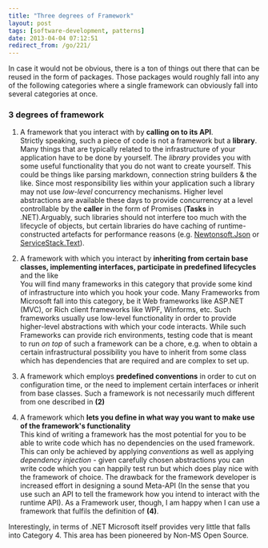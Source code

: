 ```yaml
---
title: "Three degrees of Framework"
layout: post
tags: [software-development, patterns]
date: 2013-04-04 07:12:51
redirect_from: /go/221/
---
```


In case it would not be obvious, there is a ton of things out there that can be reused in the form of packages. Those packages would roughly fall into any of the following categories where a single framework can obviously fall into several categories at once.

### 3 degrees of framework
1. A framework that you interact with by **calling on to its API**.<br/>
   Strictly speaking, such a piece of code is not a framework but a **library**. Many things that are typically related to the infrastructure of your application have to be done by yourself. The _library_ provides you with some useful functionality that you do not want to create yourself. This could be things like parsing markdown, connection string builders & the like. Since most responsibility lies within your application such a library may not use _low-level_ concurrency mechanisms. Higher level abstractions are available these days to provide concurrency at a level controllable by the **caller** in the form of Promises (**Tasks** in .NET).Arguably, such libraries should not interfere too much with the lifecycle of objects, but certain libraries do have caching of runtime-constructed artefacts for performance reasons (e.g. [Newtonsoft.Json][1] or [ServiceStack.Text][2]).<br/>

2. A framework with which you interact by **inheriting from certain base classes, implementing interfaces, participate in predefined lifecycles** and the like<br/>
   You will find many frameworks in this category that provide some kind of infrastructure into which you hook your code. Many Frameworks from Microsoft fall into this category, be it Web frameworks like ASP.NET (MVC), or Rich client frameworks like WPF, Winforms, etc. Such frameworks usually use low-level functionality in order to provide higher-level abstractions with which your code interacts. While such Frameworks can provide rich environments, testing code that is meant to run _on top_ of such a framework can be a chore, e.g. when to obtain a certain infrastructural possibility you have to inherit from some class which has dependencies that are required and are complex to set up. <br/>

3. A framework which employs **predefined conventions** in order to cut on configuration time, or the need to implement certain interfaces or inherit from base classes. Such a framework is not necessarily much different from one described in **(2)**

4. A framework which **lets you define in what way you want to make use of the framework's functionality**<br/>
   This kind of writing a framework has the most potential for you to be able to write code which has no dependencies on the used framework. This can only be achieved by applying _conventions_ as well as applying _dependency injection_ - given carefully chosen abstractions you can write code which you can happily test run but which does play nice with the framework of choice. The drawback for the framework developer is increased effort in designing a sound Meta-API (In the sense that you use such an API to tell the framework how you intend to interact with the runtime API). As a Framework user, though, I am happy when I can use a framework that fulfils the definition of **(4)**.

Interestingly, in terms of .NET Microsoft itself provides very little that falls into Category 4. This area has been pioneered by Non-MS Open Source. 

[1]: http://json.codeplex.com
[2]: https://github.com/ServiceStack/ServiceStack.Text